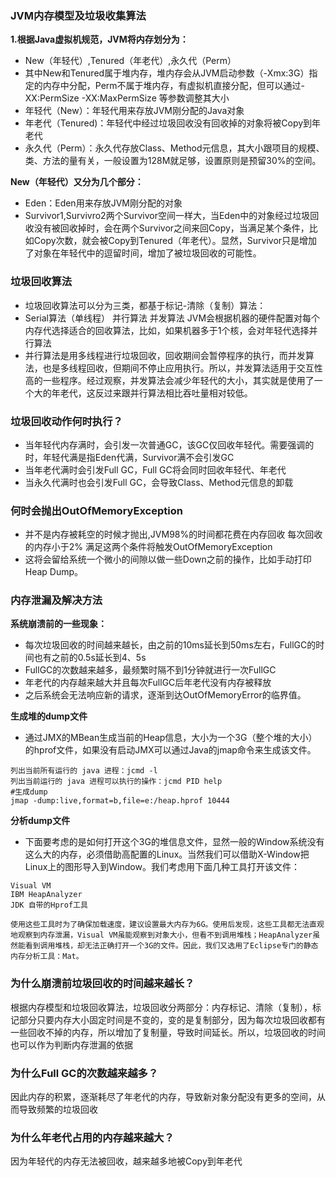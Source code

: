 ### JVM内存模型及垃圾收集算法
 **1.根据Java虚拟机规范，JVM将内存划分为：** 
- New（年轻代）,Tenured（年老代）,永久代（Perm）
-  其中New和Tenured属于堆内存，堆内存会从JVM启动参数（-Xmx:3G）指定的内存中分配，Perm不属于堆内存，有虚拟机直接分配，但可以通过-XX:PermSize -XX:MaxPermSize 等参数调整其大小
- 年轻代（New）：年轻代用来存放JVM刚分配的Java对象
- 年老代（Tenured)：年轻代中经过垃圾回收没有回收掉的对象将被Copy到年老代
- 永久代（Perm）：永久代存放Class、Method元信息，其大小跟项目的规模、类、方法的量有关，一般设置为128M就足够，设置原则是预留30%的空间。


 **New（年轻代）又分为几个部分：** 
- Eden：Eden用来存放JVM刚分配的对象
- Survivor1,Survivro2两个Survivor空间一样大，当Eden中的对象经过垃圾回收没有被回收掉时，会在两个Survivor之间来回Copy，当满足某个条件，比如Copy次数，就会被Copy到Tenured（年老代）。显然，Survivor只是增加了对象在年轻代中的逗留时间，增加了被垃圾回收的可能性。


### 垃圾回收算法
- 垃圾回收算法可以分为三类，都基于标记-清除（复制）算法：
- Serial算法（单线程） 并行算法 并发算法 JVM会根据机器的硬件配置对每个内存代选择适合的回收算法，比如，如果机器多于1个核，会对年轻代选择并行算法
- 并行算法是用多线程进行垃圾回收，回收期间会暂停程序的执行，而并发算法，也是多线程回收，但期间不停止应用执行。所以，并发算法适用于交互性高的一些程序。经过观察，并发算法会减少年轻代的大小，其实就是使用了一个大的年老代，这反过来跟并行算法相比吞吐量相对较低。

### 垃圾回收动作何时执行？
- 当年轻代内存满时，会引发一次普通GC，该GC仅回收年轻代。需要强调的时，年轻代满是指Eden代满，Survivor满不会引发GC
- 当年老代满时会引发Full GC，Full GC将会同时回收年轻代、年老代
- 当永久代满时也会引发Full GC，会导致Class、Method元信息的卸载

### 何时会抛出OutOfMemoryException
- 并不是内存被耗空的时候才抛出,JVM98%的时间都花费在内存回收 每次回收的内存小于2%  满足这两个条件将触发OutOfMemoryException
- 这将会留给系统一个微小的间隙以做一些Down之前的操作，比如手动打印Heap Dump。


### 内存泄漏及解决方法
 **系统崩溃前的一些现象：** 
- 每次垃圾回收的时间越来越长，由之前的10ms延长到50ms左右，FullGC的时间也有之前的0.5s延长到4、5s
- FullGC的次数越来越多，最频繁时隔不到1分钟就进行一次FullGC
- 年老代的内存越来越大并且每次FullGC后年老代没有内存被释放
- 之后系统会无法响应新的请求，逐渐到达OutOfMemoryError的临界值。

 **生成堆的dump文件** 
- 通过JMX的MBean生成当前的Heap信息，大小为一个3G（整个堆的大小）的hprof文件，如果没有启动JMX可以通过Java的jmap命令来生成该文件。
```
列出当前所有运行的 java 进程：jcmd -l
列出当前运行的 java 进程可以执行的操作：jcmd PID help
#生成dump
jmap -dump:live,format=b,file=e:/heap.hprof 10444
```

 **分析dump文件** 
- 下面要考虑的是如何打开这个3G的堆信息文件，显然一般的Window系统没有这么大的内存，必须借助高配置的Linux。当然我们可以借助X-Window把Linux上的图形导入到Window。我们考虑用下面几种工具打开该文件：

```
Visual VM
IBM HeapAnalyzer
JDK 自带的Hprof工具

使用这些工具时为了确保加载速度，建议设置最大内存为6G。使用后发现，这些工具都无法直观地观察到内存泄漏，Visual VM虽能观察到对象大小，但看不到调用堆栈；HeapAnalyzer虽然能看到调用堆栈，却无法正确打开一个3G的文件。因此，我们又选用了Eclipse专门的静态内存分析工具：Mat。
```

### 为什么崩溃前垃圾回收的时间越来越长？
根据内存模型和垃圾回收算法，垃圾回收分两部分：内存标记、清除（复制），标记部分只要内存大小固定时间是不变的，变的是复制部分，因为每次垃圾回收都有一些回收不掉的内存，所以增加了复制量，导致时间延长。所以，垃圾回收的时间也可以作为判断内存泄漏的依据

### 为什么Full GC的次数越来越多？
因此内存的积累，逐渐耗尽了年老代的内存，导致新对象分配没有更多的空间，从而导致频繁的垃圾回收

### 为什么年老代占用的内存越来越大？
因为年轻代的内存无法被回收，越来越多地被Copy到年老代






